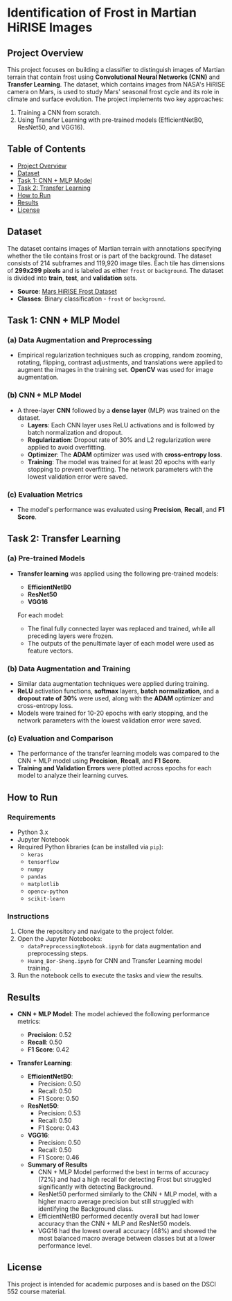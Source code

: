 # Identification of Frost in Martian HiRISE Images

## Project Overview

This project focuses on building a classifier to distinguish images of Martian terrain that contain frost using **Convolutional Neural Networks (CNN)** and **Transfer Learning**. The dataset, which contains images from NASA's HiRISE camera on Mars, is used to study Mars' seasonal frost cycle and its role in climate and surface evolution. The project implements two key approaches:
1. Training a CNN from scratch.
2. Using Transfer Learning with pre-trained models (EfficientNetB0, ResNet50, and VGG16).

## Table of Contents

- [Project Overview](#project-overview)
- [Dataset](#dataset)
- [Task 1: CNN + MLP Model](#task-1-cnn--mlp-model)
- [Task 2: Transfer Learning](#task-2-transfer-learning)
- [How to Run](#how-to-run)
- [Results](#results)
- [License](#license)

## Dataset

The dataset contains images of Martian terrain with annotations specifying whether the tile contains frost or is part of the background. The dataset consists of 214 subframes and 119,920 image tiles. Each tile has dimensions of **299x299 pixels** and is labeled as either `frost` or `background`. The dataset is divided into **train**, **test**, and **validation** sets.

- **Source**: [Mars HiRISE Frost Dataset](https://dataverse.jpl.nasa.gov/dataset.xhtml?persistentId=doi:10.48577/jpl.QJ9PYA)
- **Classes**: Binary classification - `frost` or `background`.

## Task 1: CNN + MLP Model

### (a) Data Augmentation and Preprocessing
- Empirical regularization techniques such as cropping, random zooming, rotating, flipping, contrast adjustments, and translations were applied to augment the images in the training set. **OpenCV** was used for image augmentation.

### (b) CNN + MLP Model
- A three-layer **CNN** followed by a **dense layer** (MLP) was trained on the dataset.
  - **Layers**: Each CNN layer uses ReLU activations and is followed by batch normalization and dropout.
  - **Regularization**: Dropout rate of 30% and L2 regularization were applied to avoid overfitting.
  - **Optimizer**: The **ADAM** optimizer was used with **cross-entropy loss**.
  - **Training**: The model was trained for at least 20 epochs with early stopping to prevent overfitting. The network parameters with the lowest validation error were saved.
  
### (c) Evaluation Metrics
- The model's performance was evaluated using **Precision**, **Recall**, and **F1 Score**.

## Task 2: Transfer Learning

### (a) Pre-trained Models
- **Transfer learning** was applied using the following pre-trained models:
  - **EfficientNetB0**
  - **ResNet50**
  - **VGG16**
  
  For each model:
  - The final fully connected layer was replaced and trained, while all preceding layers were frozen.
  - The outputs of the penultimate layer of each model were used as feature vectors.

### (b) Data Augmentation and Training
- Similar data augmentation techniques were applied during training.
- **ReLU** activation functions, **softmax** layers, **batch normalization**, and a **dropout rate of 30%** were used, along with the **ADAM** optimizer and cross-entropy loss.
- Models were trained for 10-20 epochs with early stopping, and the network parameters with the lowest validation error were saved.

### (c) Evaluation and Comparison
- The performance of the transfer learning models was compared to the CNN + MLP model using **Precision**, **Recall**, and **F1 Score**.
- **Training and Validation Errors** were plotted across epochs for each model to analyze their learning curves.

## How to Run

### Requirements

- Python 3.x
- Jupyter Notebook
- Required Python libraries (can be installed via `pip`):
  - `keras`
  - `tensorflow`
  - `numpy`
  - `pandas`
  - `matplotlib`
  - `opencv-python`
  - `scikit-learn`

### Instructions

1. Clone the repository and navigate to the project folder.
2. Open the Jupyter Notebooks:
   - `dataPreprocessingNotebook.ipynb` for data augmentation and preprocessing steps.
   - `Huang_Bor-Sheng.ipynb` for CNN and Transfer Learning model training.
3. Run the notebook cells to execute the tasks and view the results.

## Results

- **CNN + MLP Model**: The model achieved the following performance metrics:
  - **Precision**: 0.52
  - **Recall**: 0.50
  - **F1 Score**: 0.42

- **Transfer Learning**:
  - **EfficientNetB0**:
    - Precision: 0.50
    - Recall: 0.50
    - F1 Score: 0.50
  - **ResNet50**:
    - Precision: 0.53
    - Recall: 0.50
    - F1 Score: 0.43
  - **VGG16**:
    - Precision: 0.50
    - Recall: 0.50
    - F1 Score: 0.46
  - **Summary of Results**
    - CNN + MLP Model performed the best in terms of accuracy (72%) and had a high recall for detecting Frost but struggled significantly with detecting Background.
    - ResNet50 performed similarly to the CNN + MLP model, with a higher macro average precision but still struggled with identifying the Background class.
    - EfficientNetB0 performed decently overall but had lower accuracy than the CNN + MLP and ResNet50 models.
    - VGG16 had the lowest overall accuracy (48%) and showed the most balanced macro average between classes but at a lower performance level.

## License

This project is intended for academic purposes and is based on the DSCI 552 course material.

